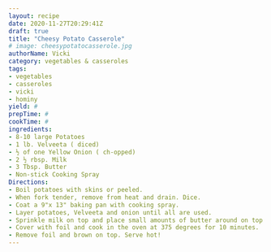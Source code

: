 ```yaml
--- 
layout: recipe 
date: 2020-11-27T20:29:41Z 
draft: true 
title: "Cheesy Potato Casserole" 
# image: cheesypotatocasserole.jpg 
authorName: Vicki 
category: vegetables & casseroles 
tags: 
- vegetables 
- casseroles 
- vicki 
- hominy 
yield: # 
prepTime: # 
cookTime: # 
ingredients: 
- 8-10 large Potatoes 
- 1 lb. Velveeta ( diced) 
- ½ of one Yellow Onion ( ch-opped) 
- 2 ½ rbsp. Milk 
- 3 Tbsp. Butter 
- Non-stick Cooking Spray 
Directions: 
- Boil potatoes with skins or peeled. 
- When fork tender, remove from heat and drain. Dice. 
- Coat a 9"x 13" baking pan with cooking spray. 
- Layer potatoes, Velveeta and onion until all are used. 
- Sprinkle milk on top and place small amounts of butter around on top. 
- Cover with foil and cook in the oven at 375 degrees for 10 minutes. 
- Remove foil and brown on top. Serve hot! 
---
```

